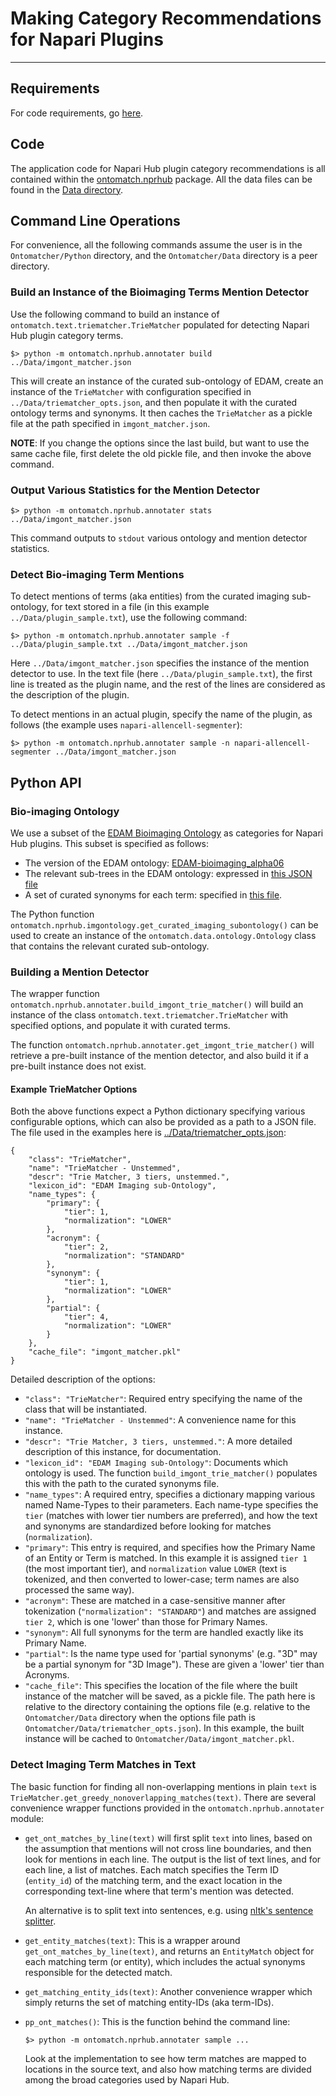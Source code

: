 # Making Category Recommendations for Napari Plugins
<hr>

## Requirements

For code requirements, go [here](../ReadMe.md#requirements).

## Code

The application code for Napari Hub plugin category recommendations is all contained within the [ontomatch.nprhub](ontomatch/nprhub) package. All the data files can be found in the [Data directory](../Data).


## Command Line Operations

For convenience, all the following commands assume the user is in the `Ontomatcher/Python` directory, and the `Ontomatcher/Data` directory is a peer directory.

### Build an Instance of the Bioimaging Terms Mention Detector

Use the following command to build an instance of `ontomatch.text.triematcher.TrieMatcher` populated for detecting Napari Hub plugin category terms.

```
$> python -m ontomatch.nprhub.annotater build ../Data/imgont_matcher.json
```

This will create an instance of the curated sub-ontology of EDAM, create an instance of the `TrieMatcher` with configuration specified in `../Data/triematcher_opts.json`, and then populate it with the curated ontology terms and synonyms. It then caches the `TrieMatcher` as a pickle file at the path specified in `imgont_matcher.json`.

**NOTE**: If you change the options since the last build, but want to use the same cache file, first delete the old pickle file, and then invoke the above command.


### Output Various Statistics for the Mention Detector

```
$> python -m ontomatch.nprhub.annotater stats ../Data/imgont_matcher.json
```

This command outputs to `stdout` various ontology and mention detector statistics.


### Detect Bio-imaging Term Mentions

To detect mentions of terms (aka entities) from the curated imaging sub-ontology, for text stored in a file (in this example `../Data/plugin_sample.txt`), use the following command:

```
$> python -m ontomatch.nprhub.annotater sample -f ../Data/plugin_sample.txt ../Data/imgont_matcher.json
```

Here `../Data/imgont_matcher.json` specifies the instance of the mention detector to use. In the text file (here `../Data/plugin_sample.txt`), the first line is treated as the plugin name, and the rest of the lines are considered as the description of the plugin.

To detect mentions in an actual plugin, specify the name of the plugin, as follows (the example uses `napari-allencell-segmenter`):

```
$> python -m ontomatch.nprhub.annotater sample -n napari-allencell-segmenter ../Data/imgont_matcher.json
```


## Python API

### Bio-imaging Ontology

We use a subset of the [EDAM Bioimaging Ontology](https://github.com/edamontology/edam-bioimaging) as categories for Napari Hub plugins. This subset is specified as follows:

* The version of the EDAM ontology: [EDAM-bioimaging_alpha06](../Data/EDAM-bioimaging_alpha06.tsv)
* The relevant sub-trees in the EDAM ontology: expressed in [this JSON file](../Data/imaging_subontology.json)
* A set of curated synonyms for each term: specified in [this file](../Data/curated_imaging_synonyms-220407.csv).

The Python function `ontomatch.nprhub.imgontology.get_curated_imaging_subontology()` can be used to create an instance of the `ontomatch.data.ontology.Ontology` class that contains the relevant curated sub-ontology.


### Building a Mention Detector

The wrapper function `ontomatch.nprhub.annotater.build_imgont_trie_matcher()` will build an instance of the class `ontomatch.text.triematcher.TrieMatcher` with specified options, and populate it with curated terms.

The function `ontomatch.nprhub.annotater.get_imgont_trie_matcher()` will retrieve a pre-built instance of the mention detector, and also build it if a pre-built instance does not exist.

#### Example TrieMatcher Options

Both the above functions expect a Python dictionary specifying various configurable options, which can also be provided as a path to a JSON file. The file used in the examples here is [../Data/triematcher_opts.json](../Data/triematcher_opts.json):

```
{
    "class": "TrieMatcher",
    "name": "TrieMatcher - Unstemmed",
    "descr": "Trie Matcher, 3 tiers, unstemmed.",
    "lexicon_id": "EDAM Imaging sub-Ontology",
    "name_types": {
        "primary": {
            "tier": 1,
            "normalization": "LOWER"
        },
        "acronym": {
            "tier": 2,
            "normalization": "STANDARD"
        },
        "synonym": {
            "tier": 1,
            "normalization": "LOWER"
        },
        "partial": {
            "tier": 4,
            "normalization": "LOWER"
        }
    },
    "cache_file": "imgont_matcher.pkl"
}
```

Detailed description of the options:

* `"class": "TrieMatcher"`: Required entry specifying the name of the class that will be instantiated.
* `"name": "TrieMatcher - Unstemmed"`: A convenience name for this instance.
* `"descr": "Trie Matcher, 3 tiers, unstemmed."`: A more detailed description of this instance, for documentation.
* `"lexicon_id": "EDAM Imaging sub-Ontology"`: Documents which ontology is used. The function `build_imgont_trie_matcher()` populates this with the path to the curated synonyms file.
* `"name_types"`: A required entry, specifies a dictionary mapping various named Name-Types to their parameters. Each name-type specifies the `tier` (matches with lower tier numbers are preferred), and how the text and synonyms are standardized before looking for matches (`normalization`).
* `"primary"`: This entry is required, and specifies how the Primary Name of an Entity or Term is matched. In this example it is assigned `tier 1` (the most important tier), and `normalization` value `LOWER` (text is tokenized, and then converted to lower-case; term names are also processed the same way).
* `"acronym"`: These are matched in a case-sensitive manner after tokenization (`"normalization": "STANDARD"`) and matches are assigned `tier 2`, which is one 'lower' than those for Primary Names.
* `"synonym"`: All full synonyms for the term are handled exactly like its Primary Name.
* `"partial"`: Is the name type used for 'partial synonyms' (e.g. "3D" may be a partial synonym for "3D Image"). These are given a 'lower' tier than Acronyms.
* `"cache_file"`: This specifies the location of the file where the built instance of the matcher will be saved, as a pickle file. The path here is relative to the directory containing the options file (e.g. relative to the `Ontomatcher/Data` directory when the options file path is `Ontomatcher/Data/triematcher_opts.json`). In this example, the built instance will be cached to `Ontomatcher/Data/imgont_matcher.pkl`.


### Detect Imaging Term Matches in Text

The basic function for finding all non-overlapping mentions in plain `text` is `TrieMatcher.get_greedy_nonoverlapping_matches(text)`. There are several convenience wrapper functions provided in the `ontomatch.nprhub.annotater` module:

* `get_ont_matches_by_line(text)` will first split `text` into lines, based on the assumption that mentions will not cross line boundaries, and then look for mentions in each line. The output is the list of text lines, and for each line, a list of matches. Each match specifies the Term ID (`entity_id`) of the matching term, and the exact location in the corresponding text-line where that term's mention was detected.

	An alternative is to split text into sentences, e.g. using [nltk's sentence splitter](https://www.nltk.org/api/nltk.tokenize.html).

* `get_entity_matches(text)`: This is a wrapper around `get_ont_matches_by_line(text)`, and returns an `EntityMatch` object for each matching term (or entity), which includes the actual synonyms responsible for the detected match.

* `get_matching_entity_ids(text)`: Another convenience wrapper which simply returns the set of matching entity-IDs (aka term-IDs).

* `pp_ont_matches()`: This is the function behind the command line:

	```
	$> python -m ontomatch.nprhub.annotater sample ...
	```
	Look at the implementation to see how term matches are mapped to locations in the source text, and also how matching terms are divided among the broad categories used by Napari Hub.
